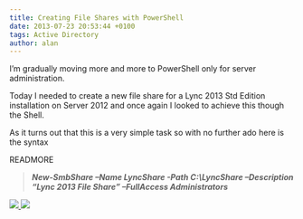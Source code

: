```yaml
---
title: Creating File Shares with PowerShell
date: 2013-07-23 20:53:44 +0100
tags: Active Directory
author: alan
---
```


I’m gradually moving more and more to PowerShell only for server administration.

Today I needed to create a new file share for a Lync 2013 Std Edition installation on Server 2012 and once again I looked to achieve this though the Shell.

As it turns out that this is a very simple task so with no further ado here is the syntax

READMORE

> **_New-SmbShare –Name LyncShare -Path C:\LyncShare –Description “Lync 2013 File Share” –FullAccess Administrators_**

    
[ ![](http://feeds.wordpress.com/1.0/comments/everythingsysadmin.wordpress.com/586/) ](http://feeds.wordpress.com/1.0/gocomments/everythingsysadmin.wordpress.com/586/) ![](http://stats.wordpress.com/b.gif?host=everythingsysadmin.wordpress.com&blog=8998607&post=586&subd=everythingsysadmin&ref=&feed=1)
